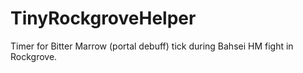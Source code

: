 # TinyRockgroveHelper
Timer for Bitter Marrow (portal debuff) tick during Bahsei HM fight in Rockgrove.
